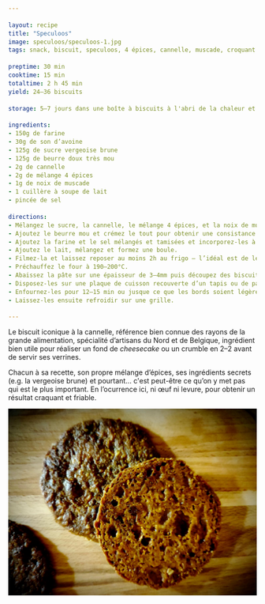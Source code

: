 ```yaml
---

layout: recipe
title: "Speculoos"
image: speculoos/speculoos-1.jpg
tags: snack, biscuit, speculoos, 4 épices, cannelle, muscade, croquant

preptime: 30 min
cooktime: 15 min
totaltime: 2 h 45 min 
yield: 24–36 biscuits

storage: 5–7 jours dans une boîte à biscuits à l'abri de la chaleur et de la lumière. Vous pouvez également les congeler pour 2–3 mois. 

ingredients:
- 150g de farine
- 30g de son d’avoine
- 125g de sucre vergeoise brune
- 125g de beurre doux très mou
- 2g de cannelle
- 2g de mélange 4 épices
- 1g de noix de muscade
- 1 cuillère à soupe de lait
- pincée de sel

directions:
- Mélangez le sucre, la cannelle, le mélange 4 épices, et la noix de muscade.
- Ajoutez le beurre mou et crémez le tout pour obtenir une consistance bien lisse.  
- Ajoutez la farine et le sel mélangés et tamisées et incorporez-les à la maryse jusqu'à ce qu'il n'y ait plus de grumeau. Ne mélangez pas plus.
- Ajoutez le lait, mélangez et formez une boule.
- Filmez-la et laissez reposer au moins 2h au frigo – l’idéal est de le faire la veille pour le lendemain.
- Préchauffez le four à 190–200°C.
- Abaissez la pâte sur une épaisseur de 3–4mm puis découpez des biscuits à l’aide d’un emporte-pièce.
- Disposez-les sur une plaque de cuisson recouverte d’un tapis ou de papier.
- Enfournez-les pour 12–15 min ou jusque ce que les bords soient légèrement dorés. 
- Laissez-les ensuite refroidir sur une grille. 

---
```


Le biscuit iconique à la cannelle, référence bien connue des rayons de la grande alimentation, spécialité d’artisans du Nord et de Belgique, ingrédient bien utile pour réaliser un fond de <i lang="en">cheesecake</i> ou un crumble en 2–2 avant de servir ses verrines.

Chacun à sa recette, son propre mélange d’épices, ses ingrédients secrets (e.g. la vergeoise brune) et pourtant… c'est peut-être ce qu’on y met pas qui est le plus important. En l’ocurrence ici, ni œuf ni levure, pour obtenir un résultat craquant et friable.

![Quand on retourne le biscuit, on peut voir les trous typiques qu’on retrouve sur le biscuit industriel.](../images/speculoos/speculoos-2.jpg)